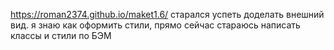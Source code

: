 https://roman2374.github.io/maket1.6/
старался успеть доделать внешний вид.
я знаю как оформить стили, прямо сейчас стараюсь написать классы и стили по БЭМ
